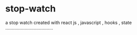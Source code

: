 # stop-watch
a stop watch created with react js , javascript , hooks , state .....................................
